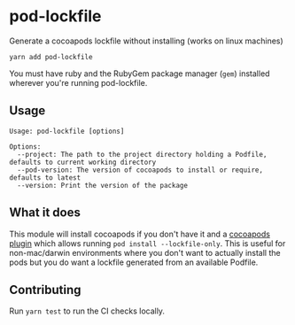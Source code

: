 # pod-lockfile

Generate a cocoapods lockfile without installing (works on linux machines)

`yarn add pod-lockfile`

You must have ruby and the RubyGem package manager (`gem`) installed wherever you're running pod-lockfile.

## Usage

```
Usage: pod-lockfile [options]

Options:
  --project: The path to the project directory holding a Podfile, defaults to current working directory
  --pod-version: The version of cocoapods to install or require, defaults to latest
  --version: Print the version of the package
```

## What it does

This module will install cocoapods if you don't have it and a [cocoapods plugin](https://github.com/SotoiGhost/cocoapods-lockfile) which allows running `pod install --lockfile-only`. This is useful for non-mac/darwin environments where you don't want to actually install the pods but you do want a lockfile generated from an available Podfile.

## Contributing

Run `yarn test` to run the CI checks locally.
